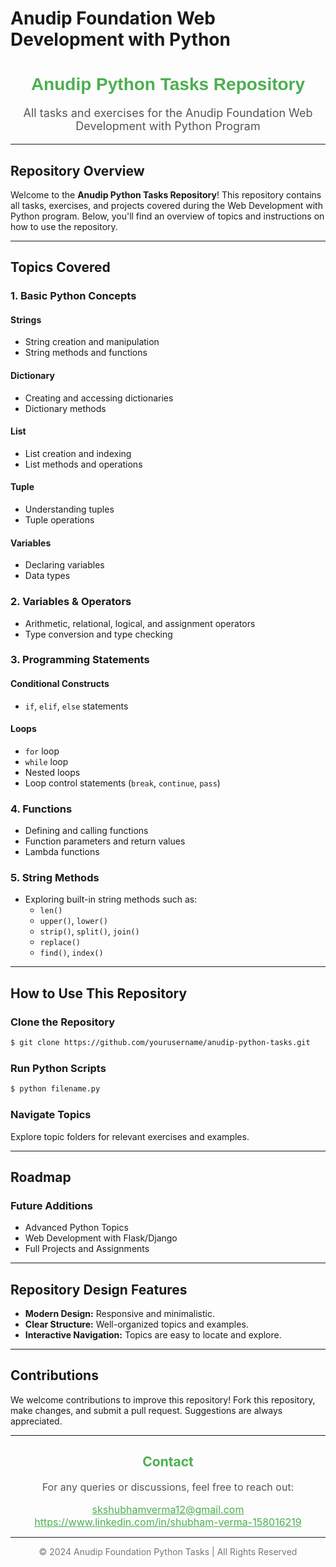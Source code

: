 # Anudip Foundation Web Development with Python

<div align="center">

  <h1 style="font-family: 'Arial', sans-serif; color: #4CAF50;">Anudip Python Tasks Repository</h1>
  <p style="font-size: 18px; color: #555;">All tasks and exercises for the Anudip Foundation Web Development with Python Program</p>
</div>

---

## Repository Overview

Welcome to the **Anudip Python Tasks Repository**! This repository contains all tasks, exercises, and projects covered during the Web Development with Python program. Below, you'll find an overview of topics and instructions on how to use the repository.

---

## Topics Covered

### **1. Basic Python Concepts**

#### Strings
- String creation and manipulation
- String methods and functions

#### Dictionary
- Creating and accessing dictionaries
- Dictionary methods

#### List
- List creation and indexing
- List methods and operations

#### Tuple
- Understanding tuples
- Tuple operations

#### Variables
- Declaring variables
- Data types

### **2. Variables & Operators**
- Arithmetic, relational, logical, and assignment operators
- Type conversion and type checking

### **3. Programming Statements**
#### Conditional Constructs
- `if`, `elif`, `else` statements

#### Loops
- `for` loop
- `while` loop
- Nested loops
- Loop control statements (`break`, `continue`, `pass`)

### **4. Functions**
- Defining and calling functions
- Function parameters and return values
- Lambda functions

### **5. String Methods**
- Exploring built-in string methods such as:
  - `len()`
  - `upper()`, `lower()`
  - `strip()`, `split()`, `join()`
  - `replace()`
  - `find()`, `index()`

---

## How to Use This Repository

### **Clone the Repository**
```bash
$ git clone https://github.com/yourusername/anudip-python-tasks.git
```

### **Run Python Scripts**
```bash
$ python filename.py
```

### **Navigate Topics**
Explore topic folders for relevant exercises and examples.

---

## Roadmap

### Future Additions
- Advanced Python Topics
- Web Development with Flask/Django
- Full Projects and Assignments

---

## Repository Design Features

- **Modern Design:** Responsive and minimalistic.
- **Clear Structure:** Well-organized topics and examples.
- **Interactive Navigation:** Topics are easy to locate and explore.

---

## Contributions

We welcome contributions to improve this repository! Fork this repository, make changes, and submit a pull request. Suggestions are always appreciated.

---

<div align="center">
  <h2 style="color: #4CAF50;">Contact</h2>
  <p style="font-size: 16px; color: #555;">For any queries or discussions, feel free to reach out:</p>
  <a href="mailto:your.email@example.com" style="font-size: 16px; color: #4CAF50;">skshubhamverma12@gmail.com</a><br>
  <a href="https://linkedin.com/in/yourprofile" style="font-size: 16px; color: #4CAF50;">  <a href="https://linkedin.com/in/yourprofile" style="font-size: 16px; color: #4CAF50;">https://www.linkedin.com/in/shubham-verma-158016219</a></a>
</div>

---

<div align="center" style="font-size: 14px; color: #777;">
  © 2024 Anudip Foundation Python Tasks | All Rights Reserved
</div>

